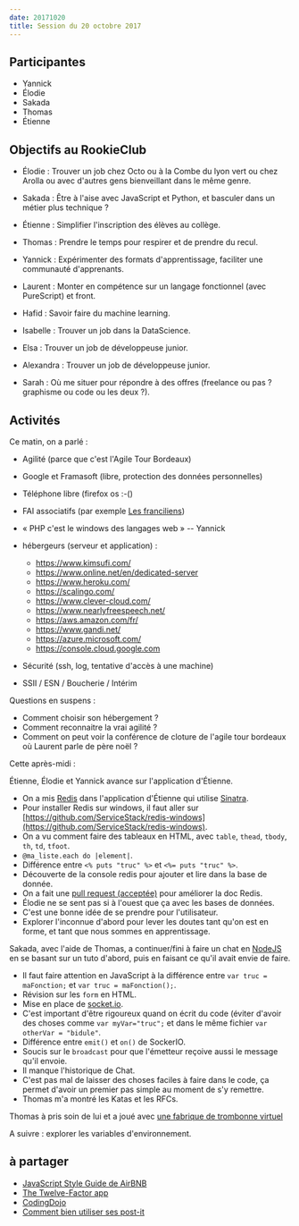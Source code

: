 ```yaml
---
date: 20171020
title: Session du 20 octobre 2017
---
```


## Participantes

- Yannick
- Élodie
- Sakada
- Thomas
- Étienne


## Objectifs au RookieClub

- Élodie : Trouver un job chez Octo ou à la Combe du lyon vert ou chez Arolla ou avec d'autres gens bienveillant dans le même genre.
- Sakada : Être à l'aise avec JavaScript et Python, et basculer dans un métier plus technique ?
- Étienne : Simplifier l'inscription des élèves au collège.
- Thomas : Prendre le temps pour respirer et de prendre du recul.
- Yannick : Expérimenter des formats d'apprentissage, faciliter une communauté d'apprenants.

- Laurent : Monter en compétence sur un langage fonctionnel (avec PureScript) et front.
- Hafid : Savoir faire du machine learning.
- Isabelle : Trouver un job dans la DataScience.
- Elsa : Trouver un job de développeuse junior.
- Alexandra : Trouver un job de développeuse junior.
- Sarah : Où me situer pour répondre à des offres (freelance ou pas ? graphisme ou code ou les deux ?).


## Activités

Ce matin, on a parlé :

- Agilité (parce que c'est l'Agile Tour Bordeaux)

- Google et Framasoft (libre, protection des données personnelles)
- Téléphone libre (firefox os :-()
- FAI associatifs (par exemple [Les franciliens](https://www.franciliens.net/tarifs/))
- « PHP c'est le windows des langages web » -- Yannick
- hébergeurs (serveur et application) :
  - https://www.kimsufi.com/
  - https://www.online.net/en/dedicated-server
  - https://www.heroku.com/
  - https://scalingo.com/
  - https://www.clever-cloud.com/
  - https://www.nearlyfreespeech.net/
  - https://aws.amazon.com/fr/
  - https://www.gandi.net/
  - https://azure.microsoft.com/
  - https://console.cloud.google.com
- Sécurité (ssh, log, tentative d'accès à une machine)
- SSII / ESN / Boucherie / Intérim


Questions en suspens :
- Comment choisir son hébergement ?
- Comment reconnaitre la vrai agilité ?
- Comment on peut voir la conférence de cloture de l'agile tour bordeaux où Laurent parle de père noël ?


Cette après-midi :

Étienne, Élodie et Yannick avance sur l'application d'Étienne.
- On a mis [Redis](https://redis.io/) dans l'application d'Étienne qui utilise [Sinatra](http://www.sinatrarb.com/).
- Pour installer Redis sur windows, il faut aller sur [https://github.com/ServiceStack/redis-windows](https://github.com/ServiceStack/redis-windows).
- On a vu comment faire des tableaux en HTML, avec `table`, `thead`, `tbody`, `th`, `td`, `tfoot`.
- `@ma_liste.each do |element|`.
- Différence entre `<% puts "truc" %>` et `<%= puts "truc" %>`.
- Découverte de la console redis pour ajouter et lire dans la base de donnée.
- On a fait une [pull request (acceptée)](https://github.com/antirez/redis-doc/pull/875) pour améliorer la doc Redis.
- Élodie ne se sent pas si à l'ouest que ça avec les bases de données.
- C'est une bonne idée de se prendre pour l'utilisateur.
- Explorer l'inconnue d'abord pour lever les doutes tant qu'on est en forme, et tant que nous sommes en apprentissage.

Sakada, avec l'aide de Thomas, a continuer/fini à faire un chat en [NodeJS](https://nodejs.org/en/) en se basant sur un tuto d'abord, puis en faisant ce qu'il avait envie de faire.
- Il faut faire attention en JavaScript à la différence entre `var truc = maFonction;` et `var truc = maFonction();`.
- Révision sur les `form` en HTML.
- Mise en place de [socket.io](https://socket.io/).
- C'est important d'être rigoureux quand on écrit du code (éviter d'avoir des choses comme `var myVar="truc";` et dans le même fichier `var otherVar = "bidule"`.
- Différence entre `emit()` et `on()` de SockerIO.
- Soucis sur le `broadcast` pour que l'émetteur reçoive aussi le message qu'il envoie.
- Il manque l'historique de Chat.
- C'est pas mal de laisser des choses faciles à faire dans le code, ça permet d'avoir un premier pas simple au moment de s'y remettre.
- Thomas m'a montré les Katas et les RFCs.

Thomas à pris soin de lui et a joué avec [une fabrique de trombonne virtuel](http://www.decisionproblem.com/paperclips/index2.html)

A suivre : explorer les variables d'environnement.


## à partager

- [JavaScript Style Guide de AirBNB](https://github.com/airbnb/javascript)
- [The Twelve-Factor app](https://12factor.net/)
- [CodingDojo](http://codingdojo.org/)
- [Comment bien utiliser ses post-it](https://www.youtube.com/watch?v=V_v89gVxPac&list=PLhQ0uCLmau9E7LCbA4LD47z-fcJxAlr8U)

